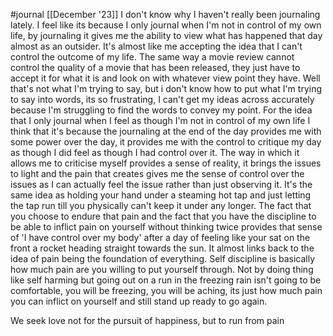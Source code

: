 #journal [[December '23]]
I don't know why I haven't really been journaling lately. I feel like its because I only journal when I'm not in control of my own life, by journaling it gives me the ability to view what has happened that day almost as an outsider. It's almost like me accepting the idea that I can't control the outcome of my life. The same way a movie review cannot control the quality of a movie that has been released, they just have to accept it for what it is and look on with whatever view point they have. 
Well that's not what I'm trying to say, but i don't know how to put what I'm trying to say into words, its so frustrating, I can't get my ideas across accurately because I'm struggling to find the words to convey my point. 
For the idea that I only journal when I feel as though I'm not in control of my own life I think that it's because the journaling at the end of the day provides me with some power over the day, it provides me with the control to critique my day as though I did feel as though I had control over it. The way in which it allows me to criticise myself provides a sense of reality, it brings the issues to light and the pain that creates gives me the sense of control over the issues as I can actually feel the issue rather than just observing it. It's the same idea as holding your hand under a steaming hot tap and just letting the tap run till you physically can't keep it under any longer. The fact that you choose to endure that pain and the fact that you have the discipline to be able to inflict pain on yourself without thinking twice provides that sense of 'I have control over my body' after a day of feeling like your sat on the front a rocket heading straight towards the sun.
It almost links back to the idea of pain being the foundation of everything. Self discipline is basically how much pain are you willing to put yourself through. Not by doing thing like self harming but going out on a run in the freezing rain isn't going to be comfortable, you will be freezing, you will be aching, its just how much pain you can inflict on yourself and still stand up ready to go again.

We seek love not for the pursuit of happiness, but to run from pain